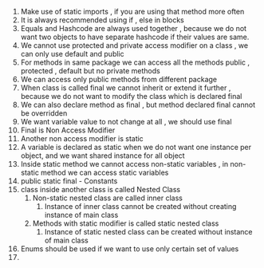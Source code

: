 1. Make use of static imports , if you are using that method more often
2. It is always recommended using if , else in blocks
3. Equals and Hashcode are always used together , because we do not want two objects to have separate hashcode if their
   values are same.
4. We cannot use protected and private access modifier on a class , we can only use default and public
5. For methods in same package we can access all the methods public , protected , default but no private methods
6. We can access only public methods from different package
7. When class is called final we cannot inherit or extend it further , because we do not want to modify the class which
   is declared final
8. We can also declare method as final , but method declared final cannot be overridden
9. We want variable value to not change at all , we should use final
10. Final is Non Access Modifier
11. Another non access modifier is static
12. A variable is declared as static when we do not want one instance per object, and we want shared instance for all
    object
13. Inside static method we cannot access non-static variables , in non-static method we can access static variables
14. public static final - Constants
15. class inside another class is called Nested Class
    1. Non-static nested class are called inner class
        1. Instance of inner class cannot be created without creating instance of main class
    2. Methods with static modifier is called static nested class
        1. Instance of static nested class can be created without instance of main class
16. Enums should be used if we want to use only certain set of values
17. 